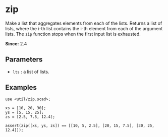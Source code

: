 # zip

Make a list that aggregates elements from each of the lists. Returns a list of lists, where the i-th list contains the i-th element from each of the argument lists. The `zip` function stops when the first input list is exhausted. 

**Since:** 2.4

## Parameters

- `lts` : a list of lists.

## Examples

    use <util/zip.scad>;

    xs = [10, 20, 30];
    ys = [5, 15, 25];
    zs = [2.5, 7.5, 12.4];

    assert(zip([xs, ys, zs]) == [[10, 5, 2.5], [20, 15, 7.5], [30, 25, 12.4]]);